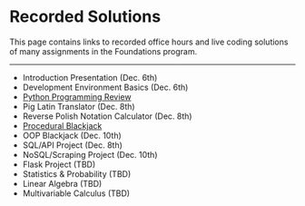 # Recorded Solutions

This page contains links to recorded office hours and live coding solutions of many assignments in the Foundations program.

---

- Introduction Presentation (Dec. 6th)
- Development Environment Basics (Dec. 6th)
- [Python Programming Review](https://vimeo.com/194280066/4ab832b6d3)
- Pig Latin Translator (Dec. 8th)
- Reverse Polish Notation Calculator (Dec. 8th)
- [Procedural Blackjack](https://vimeo.com/194279967/26c301a941)
- OOP Blackjack (Dec. 10th)
- SQL/API Project (Dec. 8th)
- NoSQL/Scraping Project (Dec. 10th)
- Flask Project (TBD)
- Statistics & Probability (TBD)
- Linear Algebra (TBD)
- Multivariable Calculus (TBD)
